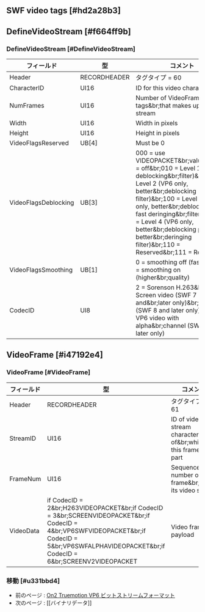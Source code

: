 ## SWF video tags [#hd2a28b3]

## DefineVideoStream [#f664ff9b]

### DefineVideoStream [#DefineVideoStream]

|フィールド|型|コメント|
| --- | --- | --- |
|Header|RECORDHEADER|タグタイプ = 60|
|CharacterID|UI16|ID for this video character|
|NumFrames|UI16|Number of VideoFrame tags&br;that makes up this stream|
|Width|UI16|Width in pixels|
|Height|UI16|Height in pixels|
|VideoFlagsReserved|UB[4]|Must be 0|
|VideoFlagsDeblocking|UB[3]|000 = use VIDEOPACKET&br;value&br;001 = off&br;010 = Level 1 (Fast deblocking&br;filter)&br;011 = Level 2 (VP6 only, better&br;deblocking filter)&br;100 = Level 3 (VP6 only, better&br;deblocking plus fast deringing&br;filter)&br;101 = Level 4 (VP6 only, better&br;deblocking plus better&br;deringing filter)&br;110 = Reserved&br;111 = Reserved|
|VideoFlagsSmoothing|UB[1]|0 = smoothing off (faster)&br;1 = smoothing on (higher&br;quality)|
|CodecID|UI8|2 = Sorenson H.263&br;3 = Screen video (SWF 7 and&br;later only)&br;4 = VP6 (SWF 8 and later only)&br;5 = VP6 video with alpha&br;channel (SWF 8 and later only)|

## VideoFrame [#i47192e4]

### VideoFrame [#VideoFrame]

|フィールド|型|コメント|
| --- | --- | --- |
|Header|RECORDHEADER|タグタイプ = 61|
|StreamID|UI16|ID of video stream character of&br;which this frame is a part|
|FrameNum|UI16|Sequence number of this frame&br;within its video stream|
|VideoData|if CodecID = 2&br;H263VIDEOPACKET&br;if CodecID = 3&br;SCREENVIDEOPACKET&br;if CodecID = 4&br;VP6SWFVIDEOPACKET&br;if CodecID = 5&br;VP6SWFALPHAVIDEOPACKET&br;if CodecID = 6&br;SCREENV2VIDEOPACKET|Video frame payload|

### 移動 [#u331bbd4]
* 前のページ : [On2 Truemotion VP6 ビットストリームフォーマット](ビデオ_On2_Truemotion_VP6_ビットストリームフォーマット)
* 次のページ : [[バイナリデータ]]

